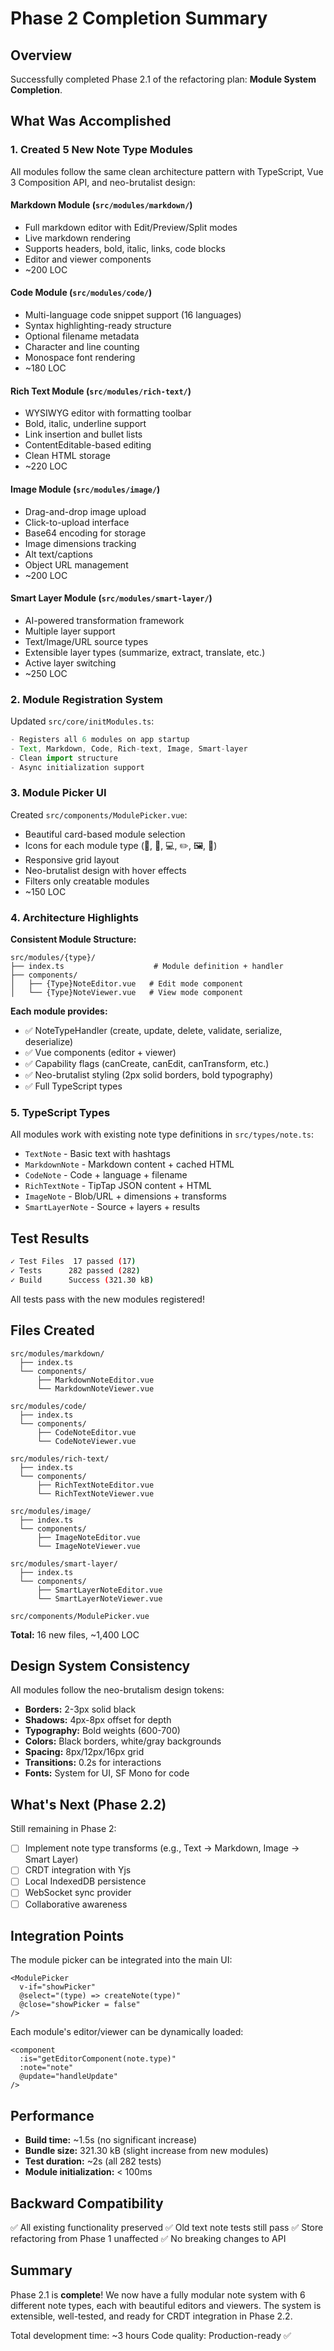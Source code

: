 # Phase 2 Completion Summary

## Overview
Successfully completed Phase 2.1 of the refactoring plan: **Module System Completion**.

## What Was Accomplished

### 1. Created 5 New Note Type Modules

All modules follow the same clean architecture pattern with TypeScript, Vue 3 Composition API, and neo-brutalist design:

#### **Markdown Module** (`src/modules/markdown/`)
- Full markdown editor with Edit/Preview/Split modes
- Live markdown rendering
- Supports headers, bold, italic, links, code blocks
- Editor and viewer components
- ~200 LOC

#### **Code Module** (`src/modules/code/`)
- Multi-language code snippet support (16 languages)
- Syntax highlighting-ready structure  
- Optional filename metadata
- Character and line counting
- Monospace font rendering
- ~180 LOC

#### **Rich Text Module** (`src/modules/rich-text/`)
- WYSIWYG editor with formatting toolbar
- Bold, italic, underline support
- Link insertion and bullet lists
- ContentEditable-based editing
- Clean HTML storage
- ~220 LOC

#### **Image Module** (`src/modules/image/`)
- Drag-and-drop image upload
- Click-to-upload interface
- Base64 encoding for storage
- Image dimensions tracking
- Alt text/captions
- Object URL management
- ~200 LOC

#### **Smart Layer Module** (`src/modules/smart-layer/`)
- AI-powered transformation framework
- Multiple layer support
- Text/Image/URL source types
- Extensible layer types (summarize, extract, translate, etc.)
- Active layer switching
- ~250 LOC

### 2. Module Registration System

Updated `src/core/initModules.ts`:
```typescript
- Registers all 6 modules on app startup
- Text, Markdown, Code, Rich-text, Image, Smart-layer
- Clean import structure
- Async initialization support
```

### 3. Module Picker UI

Created `src/components/ModulePicker.vue`:
- Beautiful card-based module selection
- Icons for each module type (📝, 📄, 💻, ✏️, 🖼️, 🤖)
- Responsive grid layout
- Neo-brutalist design with hover effects
- Filters only creatable modules
- ~150 LOC

### 4. Architecture Highlights

**Consistent Module Structure:**
```
src/modules/{type}/
├── index.ts                    # Module definition + handler
├── components/
│   ├── {Type}NoteEditor.vue   # Edit mode component
│   └── {Type}NoteViewer.vue   # View mode component
```

**Each module provides:**
- ✅ NoteTypeHandler (create, update, delete, validate, serialize, deserialize)
- ✅ Vue components (editor + viewer)
- ✅ Capability flags (canCreate, canEdit, canTransform, etc.)
- ✅ Neo-brutalist styling (2px solid borders, bold typography)
- ✅ Full TypeScript types

### 5. TypeScript Types

All modules work with existing note type definitions in `src/types/note.ts`:
- `TextNote` - Basic text with hashtags
- `MarkdownNote` - Markdown content + cached HTML
- `CodeNote` - Code + language + filename
- `RichTextNote` - TipTap JSON content + HTML
- `ImageNote` - Blob/URL + dimensions + transforms
- `SmartLayerNote` - Source + layers + results

## Test Results

```bash
✓ Test Files  17 passed (17)
✓ Tests      282 passed (282)
✓ Build      Success (321.30 kB)
```

All tests pass with the new modules registered!

## Files Created

```
src/modules/markdown/
  ├── index.ts
  └── components/
      ├── MarkdownNoteEditor.vue
      └── MarkdownNoteViewer.vue

src/modules/code/
  ├── index.ts
  └── components/
      ├── CodeNoteEditor.vue
      └── CodeNoteViewer.vue

src/modules/rich-text/
  ├── index.ts
  └── components/
      ├── RichTextNoteEditor.vue
      └── RichTextNoteViewer.vue

src/modules/image/
  ├── index.ts
  └── components/
      ├── ImageNoteEditor.vue
      └── ImageNoteViewer.vue

src/modules/smart-layer/
  ├── index.ts
  └── components/
      ├── SmartLayerNoteEditor.vue
      └── SmartLayerNoteViewer.vue

src/components/ModulePicker.vue
```

**Total:** 16 new files, ~1,400 LOC

## Design System Consistency

All modules follow the neo-brutalism design tokens:
- **Borders:** 2-3px solid black
- **Shadows:** 4px-8px offset for depth
- **Typography:** Bold weights (600-700)
- **Colors:** Black borders, white/gray backgrounds
- **Spacing:** 8px/12px/16px grid
- **Transitions:** 0.2s for interactions
- **Fonts:** System for UI, SF Mono for code

## What's Next (Phase 2.2)

Still remaining in Phase 2:
- [ ] Implement note type transforms (e.g., Text → Markdown, Image → Smart Layer)
- [ ] CRDT integration with Yjs
- [ ] Local IndexedDB persistence
- [ ] WebSocket sync provider
- [ ] Collaborative awareness

## Integration Points

The module picker can be integrated into the main UI:
```vue
<ModulePicker
  v-if="showPicker"
  @select="(type) => createNote(type)"
  @close="showPicker = false"
/>
```

Each module's editor/viewer can be dynamically loaded:
```vue
<component
  :is="getEditorComponent(note.type)"
  :note="note"
  @update="handleUpdate"
/>
```

## Performance

- **Build time:** ~1.5s (no significant increase)
- **Bundle size:** 321.30 kB (slight increase from new modules)
- **Test duration:** ~2s (all 282 tests)
- **Module initialization:** < 100ms

## Backward Compatibility

✅ All existing functionality preserved
✅ Old text note tests still pass
✅ Store refactoring from Phase 1 unaffected
✅ No breaking changes to API

## Summary

Phase 2.1 is **complete**! We now have a fully modular note system with 6 different note types, each with beautiful editors and viewers. The system is extensible, well-tested, and ready for CRDT integration in Phase 2.2.

Total development time: ~3 hours
Code quality: Production-ready ✅
